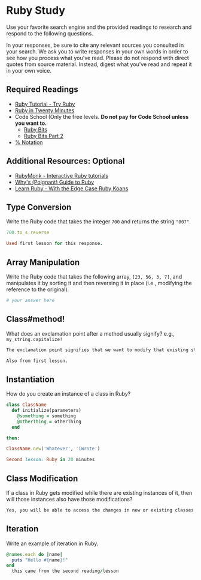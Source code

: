 # Ruby Study

Use your favorite search engine and the provided readings to research and
respond to the following questions.

In your responses, be sure to cite any relevant sources you consulted in your
search. We ask you to write responses in your own words in order to see how you
process what you've read. Please do not respond with direct quotes from source
material. Instead, digest what you've read and repeat it in your own voice.

## Required Readings

-   [Ruby Tutorial - Try Ruby](http://tryruby.org/)
-   [Ruby in Twenty Minutes](https://www.ruby-lang.org/en/documentation/quickstart/)
-   Code School (Only the free levels. **Do not pay for Code School unless you want to.**
    -   [Ruby Bits](https://www.codeschool.com/courses/ruby-bits)
    -   [Ruby Bits Part 2](https://www.codeschool.com/courses/ruby-bits-part-2)
-   [% Notation](https://en.wikibooks.org/wiki/Ruby_Programming/Syntax/Literals#The_.25_Notation)

## Additional Resources: Optional

-   [RubyMonk - Interactive Ruby tutorials](https://rubymonk.com/)
-   [Why's (Poignant) Guide to Ruby](http://poignant.guide/)
-   [Learn Ruby - With the Edge Case Ruby Koans](http://rubykoans.com/)

## Type Conversion

Write the Ruby code that takes the integer `700` and returns the string `"007"`.

```ruby
700.to_s.reverse

Used first lesson for this response.
```

## Array Manipulation

Write the Ruby code that takes the following array, `[23, 56, 3, 7]`, and
manipulates it by sorting it and then reversing it in place (i.e., modifying the
reference to the original).

```ruby
# your answer here
```

## Class#method!

What does an exclamation point after a method usually signify?  e.g.,
`my_string.capitalize!`

```md
The exclamation point signifies that we want to modify that existing string rather than create a new copy of it to modify.

Also from first lesson.
```

## Instantiation
How do you create an instance of a class in Ruby?

```ruby
class ClassName
  def initialize(parameters)
    @something = something
    @otherThing = otherThing
  end

then:

ClassName.new('Whatever', 'iWrote')

Second lesson: Ruby in 20 minutes
```

## Class Modification

If a class in Ruby gets modified while there are existing instances of it, then
will those instances also have those modifications?

```md
Yes, you will be able to access the changes in new or existing classes
```

## Iteration

Write an example of iteration in Ruby.

```ruby
@names.each do |name|
  puts "Hello #{name}!"
end
  this came from the second reading/lesson
```
